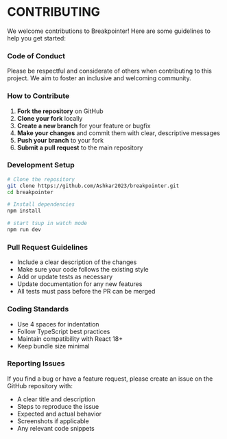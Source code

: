# CONTRIBUTING

We welcome contributions to Breakpointer! Here are some guidelines to help you get started:

### Code of Conduct

Please be respectful and considerate of others when contributing to this project. We aim to foster an inclusive and welcoming community.

### How to Contribute

1. **Fork the repository** on GitHub
2. **Clone your fork** locally
3. **Create a new branch** for your feature or bugfix
4. **Make your changes** and commit them with clear, descriptive messages
5. **Push your branch** to your fork
6. **Submit a pull request** to the main repository

### Development Setup

```bash
# Clone the repository
git clone https://github.com/Ashkar2023/breakpointer.git
cd breakpointer

# Install dependencies
npm install

# start tsup in watch mode
npm run dev
```

### Pull Request Guidelines

- Include a clear description of the changes
- Make sure your code follows the existing style
- Add or update tests as necessary
- Update documentation for any new features
- All tests must pass before the PR can be merged

### Coding Standards

- Use 4 spaces for indentation
- Follow TypeScript best practices
- Maintain compatibility with React 18+
- Keep bundle size minimal

### Reporting Issues

If you find a bug or have a feature request, please create an issue on the GitHub repository with:

- A clear title and description
- Steps to reproduce the issue
- Expected and actual behavior
- Screenshots if applicable
- Any relevant code snippets